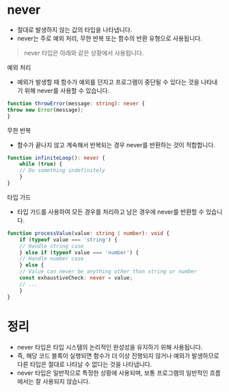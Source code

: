 
# never
- 절대로 발생하지 않는 값의 타입을 나타냅니다.
- never는 주로 예외 처리, 무한 반복 또는 함수의 반환 유형으로 사용됩니다.

> never 타입은 아래와 같은 상황에서 사용됩니다.

예외 처리
- 예외가 발생할 때 함수가 예외를 던지고 프로그램이 중단될 수 있다는 것을 나타내기 위해 never를 사용할 수 있습니다.
```typescript
function throwError(message: string): never {
throw new Error(message);
}
```

무한 반복
- 함수가 끝나지 않고 계속해서 반복되는 경우 never를 반환하는 것이 적합합니다.
```typescript
function infiniteLoop(): never {
    while (true) {
    // Do something indefinitely
    }
}
```

타입 가드
- 타입 가드를 사용하여 모든 경우를 처리하고 남은 경우에 never를 반환할 수 있습니다.
```typescript
function processValue(value: string | number): void {
    if (typeof value === 'string') {
    // Handle string case
    } else if (typeof value === 'number') {
    // Handle number case
    } else {
    // Value can never be anything other than string or number
    const exhaustiveCheck: never = value;
    // ...
    }
}
```

# 정리
- never 타입은 타입 시스템의 논리적인 완성성을 유지하기 위해 사용됩니다. 
- 즉, 해당 코드 블록이 실행되면 함수가 더 이상 진행되지 않거나 예외가 발생하므로 다른 타입은 절대로 나타날 수 없다는 것을 나타냅니다.
- never 타입은 일반적으로 특정한 상황에 사용되며, 보통 프로그램의 일반적인 흐름에서는 잘 사용되지 않습니다.